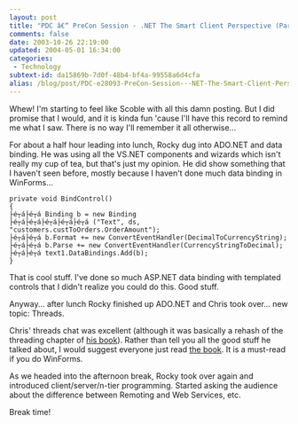 ```yaml
---
layout: post
title: "PDC â€“ PreCon Session - .NET The Smart Client Perspective (Part 3)"
comments: false
date: 2003-10-26 22:19:00
updated: 2004-05-01 16:34:00
categories:
 - Technology
subtext-id: da15869b-7d0f-48b4-bf4a-99558a6d4cfa
alias: /blog/post/PDC-e28093-PreCon-Session---NET-The-Smart-Client-Perspective-(Part-3).aspx
---
```



Whew! I'm starting to feel like Scoble with all this damn posting. But I did promise that I would, and it is kinda fun 'cause I'll have this record to remind me what I saw. There is no way I'll remember it all otherwise...

For about a half hour leading into lunch, Rocky dug into ADO.NET and data binding. He was using all the VS.NET components and wizards which isn't really my cup of tea, but that's just my opinion. He did show something that I haven't seen before, mostly because I haven't done much data binding in WinForms...
    
    private void BindControl()  
    {  
    ├é┬á├é┬á Binding b = new Binding  
    ├é┬á├é┬á├é┬á├é┬á├é┬á ("Text", ds, "customers.custToOrders.OrderAmount");  
    ├é┬á├é┬á b.Format += new ConvertEventHandler(DecimalToCurrencyString);  
    ├é┬á├é┬á b.Parse += new ConvertEventHandler(CurrencyStringToDecimal);  
    ├é┬á├é┬á text1.DataBindings.Add(b);  
    }

That is cool stuff. I've done so much ASP.NET data binding with templated controls that I didn't realize you could do this. Good stuff.

Anyway... after lunch Rocky finished up ADO.NET and Chris took over... new topic: Threads.

Chris' threads chat was excellent (although it was basically a rehash of the threading chapter of [his book](http://www.amazon.com/exec/obidos/ASIN/0321116208/peterprovosto-20)). Rather than tell you all the good stuff he talked about, I would suggest everyone just read [the book](http://www.amazon.com/exec/obidos/ASIN/0321116208/peterprovosto-20). It is a must-read if you do WinForms.

As we headed into the afternoon break, Rocky took over again and introduced client/server/n-tier programming. Started asking the audience about the difference between Remoting and Web Services, etc.

Break time!
